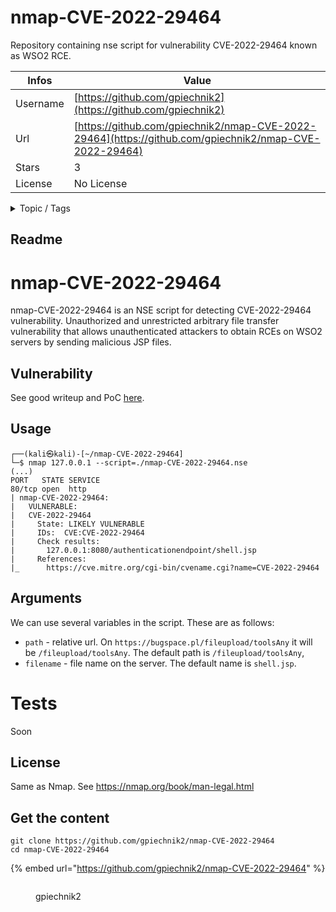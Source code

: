 # nmap-CVE-2022-29464

 Repository containing nse script for vulnerability CVE-2022-29464 known as WSO2 RCE.

| Infos    | Value                                                              |
| -------- | -------------------------------------------------------------------|
| Username | [https://github.com/gpiechnik2](https://github.com/gpiechnik2) |
| Url      | [https://github.com/gpiechnik2/nmap-CVE-2022-29464](https://github.com/gpiechnik2/nmap-CVE-2022-29464)                                               |
| Stars    | 3                                                          |
| License  | No License                                                        |

<details>

<summary>Topic / Tags</summary>

* cve-2022-29464* nmap* nmap-scripts* nse* rce* wso2

</details>

## Readme

# nmap-CVE-2022-29464
nmap-CVE-2022-29464 is an NSE script for detecting CVE-2022-29464 vulnerability. Unauthorized and unrestricted arbitrary file transfer vulnerability that allows unauthenticated attackers to obtain RCEs on WSO2 servers by sending malicious JSP files.

## Vulnerability
See good writeup and PoC [here](https://github.com/hakivvi/CVE-2022-29464).

## Usage
```
┌──(kali㉿kali)-[~/nmap-CVE-2022-29464]
└─$ nmap 127.0.0.1 --script=./nmap-CVE-2022-29464.nse
(...)
PORT   STATE SERVICE
80/tcp open  http
| nmap-CVE-2022-29464:
|   VULNERABLE:
|   CVE-2022-29464
|     State: LIKELY VULNERABLE
|     IDs:  CVE:CVE-2022-29464
|     Check results:
|       127.0.0.1:8080/authenticationendpoint/shell.jsp
|     References:
|_      https://cve.mitre.org/cgi-bin/cvename.cgi?name=CVE-2022-29464
```

## Arguments
We can use several variables in the script. These are as follows:
- `path` - relative url. On `https://bugspace.pl/fileupload/toolsAny` it will be `/fileupload/toolsAny`. The default path is `/fileupload/toolsAny`,
- `filename` - file name on the server. The default name is `shell.jsp`.

# Tests
Soon

## License
Same as Nmap. See https://nmap.org/book/man-legal.html



## Get the content

```
git clone https://github.com/gpiechnik2/nmap-CVE-2022-29464
cd nmap-CVE-2022-29464
```

{% embed url="https://github.com/gpiechnik2/nmap-CVE-2022-29464" %}

<figure><img src="https://avatars.githubusercontent.com/u/48253270?v=4" alt=""><figcaption><p>gpiechnik2</p></figcaption></figure>
